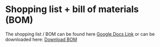# Shopping list + bill of materials (BOM)

The shopping list / BOM can be found here [Google Docs Link](https://docs.google.com/spreadsheets/d/1hvMtBMdU-MjT3f36fKkWHgp-UORz1duzvwJJqe4S46w/edit?usp=drive_link)
or can be downloaded here: [Download BOM](BOM)
